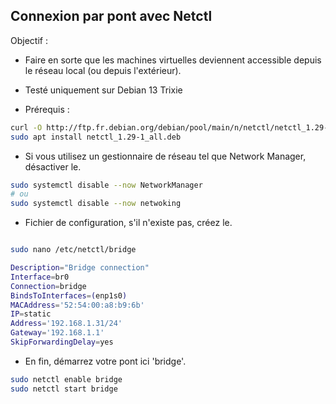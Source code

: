## Connexion par pont avec Netctl 

Objectif :

* Faire en sorte que les machines virtuelles deviennent accessible depuis le réseau local (ou depuis l'extérieur).
* Testé uniquement sur Debian 13 Trixie

* Prérequis :
```sh
curl -O http://ftp.fr.debian.org/debian/pool/main/n/netctl/netctl_1.29-1_all.deb
sudo apt install netctl_1.29-1_all.deb
```

* Si vous utilisez un gestionnaire de réseau tel que Network Manager, désactiver le.
```sh
sudo systemctl disable --now NetworkManager
# ou
sudo systemctl disable --now netwoking
```

* Fichier de configuration, s'il n'existe pas, créez le.
```sh

sudo nano /etc/netctl/bridge

Description="Bridge connection"
Interface=br0
Connection=bridge
BindsToInterfaces=(enp1s0)
MACAddress='52:54:00:a8:b9:6b'
IP=static
Address='192.168.1.31/24'
Gateway='192.168.1.1'
SkipForwardingDelay=yes
```

* En fin, démarrez votre pont ici 'bridge'.

```sh
sudo netctl enable bridge
sudo netctl start bridge
```
